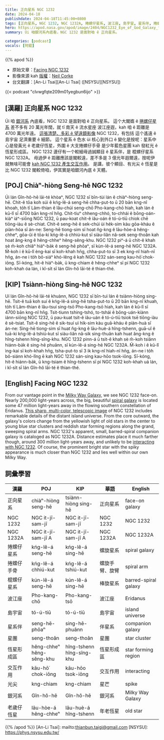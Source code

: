 ```yaml
---
title: 正向星系 NGC 1232
date: 2024-04-18
publishdate: 2024-04-18T11:45:00+0800
tags: [正向星系, NGC 1232, NGC 1232A, 捲螺仔星系, 波江座, 島宇宙, 星系伴, 捲螺仔手骨, 星團, 恆星形成區, 棍螺仔星系, 交互作用, 光尖, 銀河系, 老歲仔恆星]
hero: https://apod.nasa.gov/apod/image/2404/NGC1232_Eye_of_God_Galaxy_fullsize_2024-03-28_1024.jpg
summary: Úi 咱銀河系內底看，NGC 1232 是面對咱 ê 正向星系。

categories: [podcast]
vocals: [阿錕]
---
```


{{% apod %}}

- 原始文章：[Facing NGC 1232](https://apod.nasa.gov/apod/ap240410.html)
- 影像來源 kah [版權][copyright]：[Neil Corke](https://www.astrobin.com/users/NeilCorke/)
- 台文翻譯：[An-Li Tsai][An-Li Tsai] ([NSYSU][NSYSU])

{{< podcast "clvwgfqte209m01yegbun6ijo" >}}

## [漢羅] 正向星系 NGC 1232
Úi 咱 [銀河系][Milky Way Galaxy] 內底看，NGC 1232 是面對咱 ê 正向星系。
這个大閣媠 ê [捲螺仔星系][spiral galaxy] 差不多有 20 萬光年闊，就 tī 南天 ê 流水星座 波江座遐，kah 咱 ê 距離是 4700 萬光年遠。
[這張清楚、多彩 ê 望遠鏡影像][This sharp, multi-color, telescopic image] NGC 1232，有包括 這个遙遠 ê 島宇宙 足濟重要 ê 細節。
這个星系 ê 色水 ùi 核心到外口 ê 變化是按呢：星系中心是發黃光 ê 老歲仔恆星，外圍 ê 大支捲螺仔手骨 是少年藍色星團 kah 發紅光 ê 恆星形成區。
NGC 1232 邊仔有一个較細毋過誠顯目 ê 星系伴，是 棍螺仔星系 NGC 1232A。
毋過伊 ê 距離應該是閣較遠，差不多是 3 億光年遐爾遠，按呢伊就無啥可能會 [kah NGC 1232 產生交互作用][interacting with NGC 1232]。
是講，彼个顯目、有光尖 ê 恆星是比 NGC 1232 閣較倚咱，伊其實是咱銀河內底 ê 天體。

## [POJ] Chiàⁿ-hiòng Seng-hē NGC 1232
Úi lán Gîn-hô-hē lāi-té khòaⁿ, NGC 1232 sī bīn-tùi lán ê chiàⁿ-hiòng seng-hē.
Chit-ê tōa koh súi ê kńg-lê-á seng-hē chha-put-to ū 20 bān kng-nî khoah, to̍h tī Lâm-thian ê lâu-chúi seng-chō Pho-kang-chō hiah, kah lán ê kū-lî sī 4700 bān kng-nî hn̄g.
Chit-tiuⁿ chheng-chhó, to-chhái ê bōng-oán-kiàⁿ iáⁿ-siōng NGC 1232, ū pau-koat chit-ê iâu-oán ê tó-ú-tiū chiok chē tiōng-iàu ê sè-chiat.
Chit-ê seng-hē ê sek-chúi ùi he̍k-sim kàu gōa-kháu ê piàn-hòa sī án-ne:
Seng-hē tiong-sim sī hoat n̂g-kng ê lāu-hòe-á hêng-chheⁿ, gōa-ûi ê tōa-ki kńg-lê-á chhiú-kut sī siàu-liân nâ-sek seng-thoân kah hoat âng-kng ê hêng-chheⁿ hêng-sêng-khu.
NGC 1232 piⁿ-á ū chi̍t-ê khah sè m̄-koh chiâⁿ hiáⁿ-ba̍k ê seng-hē phōaⁿ, sī kùn-lê-á seng-hē NGC 1232A.
M̄-koh i ê kū-lî èng-kai sī koh-khah hn̄g, chha-put-to sī 3 ek kng-nî hiah-nī hn̄g, án-ne i to̍h bô-siáⁿ khó-lêng ē kah NGC 1232 sán-seng kau-hō͘ chok-iōng.
Sī-kóng, hit-ê hiáⁿ-ba̍k, ū kng-chiam ê hêng-chheⁿ sī pí NGC 1232 koh-khah óa lán, i kî-si̍t sī lán Gîn-hô lāi-té ê thian-thé.

## [KIP] Tsiànn-hiòng Sing-hē NGC 1232
Uí lán Gîn-hô-hē lāi-té khuànn, NGC 1232 sī bīn-tuì lán ê tsiànn-hiòng sing-hē.
Tsit-ê tuā koh suí ê kńg-lê-á sing-hē tsha-put-to ū 20 bān kng-nî khuah, to̍h tī Lâm-thian ê lâu-tsuí sing-tsō Pho-kang-tsō hiah, kah lán ê kū-lî sī 4700 bān kng-nî hn̄g.
Tsit-tiunn tshing-tshó, to-tshái ê bōng-uán-kiànn iánn-siōng NGC 1232, ū pau-kuat tsit-ê iâu-uán ê tó-ú-tiū tsiok tsē tiōng-iàu ê sè-tsiat.
Tsit-ê sing-hē ê sik-tsuí uì hi̍k-sim kàu guā-kháu ê piàn-huà sī án-ne:
Sing-hē tiong-sim sī huat n̂g-kng ê lāu-huè-á hîng-tshenn, guā-uî ê tuā-ki kńg-lê-á tshiú-kut sī siàu-liân nâ-sik sing-thuân kah huat âng-kng ê hîng-tshenn hîng-sîng-khu.
NGC 1232 pinn-á ū tsi̍t-ê khah sè m̄-koh tsiânn hiánn-ba̍k ê sing-hē phuānn, sī kùn-lê-á sing-hē NGC 1232A.
M̄-koh i ê kū-lî ìng-kai sī koh-khah hn̄g, tsha-put-to sī 3 ik kng-nî hiah-nī hn̄g, án-ne i to̍h bô-siánn khó-lîng ē kah NGC 1232 sán-sing kau-hōo tsok-iōng.
Sī-kóng, hit-ê hiánn-ba̍k, ū kng-tsiam ê hîng-tshenn sī pí NGC 1232 koh-khah uá lán, i kî-si̍t sī lán Gîn-hô lāi-té ê thian-thé.

## [English] Facing NGC 1232
From our vantage point in the [Milky Way Galaxy][Milky Way Galaxy], we see NGC 1232 face-on.
Nearly 200,000 light-years across, the big, beautiful [spiral galaxy][spiral galaxy] is located some 47 million light-years away in the flowing southern constellation of Eridanus.
[This sharp, multi-color, telescopic image][This sharp, multi-color, telescopic image] of NGC 1232 includes remarkable details of the distant island universe.
From the core outward, the galaxy's colors change from the yellowish light of old stars in the center to young blue star clusters and reddish star forming regions along the grand, sweeping spiral arms.
NGC 1232's apparent, small, barred-spiral companion galaxy is cataloged as NGC 1232A.
Distance estimates place it much farther though, around 300 million light-years away, and unlikely to be [interacting with NGC 1232][interacting with NGC 1232].
Of course, the prominent bright star with the spiky appearance is much closer than NGC 1232 and lies well within our own Milky Way.

## 詞彙學習

|漢羅|POJ|KIP|華語|English|
|-|-|-|-|-|
|正向星系|chiàⁿ-hiòng seng-hē|tsiànn-hiòng sing-hē|正向星系|face-on galaxy|
|NGC 1232|NGC it-jī-sam-jī|NGC it-jī-sam-jī|NGC 1232|NGC 1232|
|NGC 1232A|NGC it-jī-sam-jī A|NGC it-jī-sam-jī A|NGC 1232A|NGC 1232A|
|捲螺仔星系|kńg-lê-á seng-hē|kńg-lê-á sing-hē|螺旋星系|spiral galaxy|
|捲螺仔手骨|kńg-lê-á chhiú-kut|kńg-lê-á tshiú-kut|螺旋手臂、旋臂|spiral arm|
|棍螺仔星系|kún-lê-á seng-hē|kún-lê-á sing-hē|棒旋星系|barred-spiral galaxy|
|波江座|Pho-kang-chō|Pho-kang-tsō|波江座|Eridanus|
|島宇宙|tó-ú-tiū|tó-ú-tiū|島宇宙|island universe|
|星系伴|seng-hē-phōaⁿ|sing-hē-phuānn|伴星系|companion galaxy|
|星團|seng-thoân|seng-thoân|星團|star cluster|
|恆星形成區|hêng-chheⁿ hêng-sêng-khu|hîng-tshenn hîng-sîng-khu|恆星形成區|star forming region|
|交互作用|kāu-hō͘ chok-iōng|kāu-hōo tsok-iōng|交互作用|interacting|
|光尖|kng-chiam|kng-chiam|星芒|spike|
|銀河系|Gîn-hô-hē|Gîn-hô-hē|銀河系|Milky Way Galaxy|
|老歲仔恆星|lāu-hòe-á hêng-chheⁿ|lāu-huè-á hîng-tshenn|年老恆星|old star|

{{% /apod %}}
[An-Li Tsai]: mailto:thianbun.taigi@gmail.com
[NSYSU]: https://phys.nsysu.edu.tw/

[copyright]: https://apod.nasa.gov/apod/fap/lib/about_apod.html#srapply
[License]: https://creativecommons.org/licenses/by/3.0/

[Milky Way Galaxy]:https://science.nasa.gov/resource/the-milky-way-galaxy/
[spiral galaxy]:http://www.messier.seds.org/spir.html
[This sharp, multi-color, telescopic image]:https://www.astrobin.com/rwrm1e/
[interacting with NGC 1232]:https://ui.adsabs.harvard.edu/abs/2021MNRAS.503..997S/abstract
